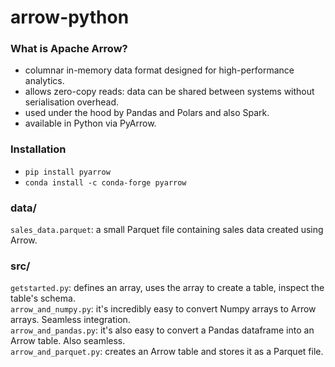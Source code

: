 # arrow-python

### What is Apache Arrow?
- columnar in-memory data format designed for high-performance analytics.
- allows zero-copy reads: data can be shared between systems without serialisation overhead.
- used under the hood by Pandas and Polars and also Spark.
- available in Python via PyArrow.

### Installation
- `pip install pyarrow`
- `conda install -c conda-forge pyarrow`

 ### data/

 `sales_data.parquet`: a small Parquet file containing sales data created using Arrow.

 ### src/

 `getstarted.py`: defines an array, uses the array to create a table, inspect the table's schema.  
 `arrow_and_numpy.py`: it's incredibly easy to convert Numpy arrays to Arrow arrays. Seamless integration.  
 `arrow_and_pandas.py`: it's also easy to convert a Pandas dataframe into an Arrow table. Also seamless.  
 `arrow_and_parquet.py`: creates an Arrow table and stores it as a Parquet file.  
